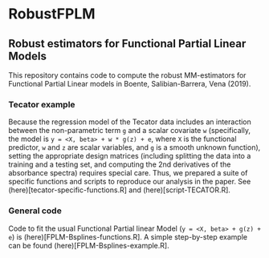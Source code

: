 # RobustFPLM
## Robust estimators for Functional Partial Linear Models 

This repository contains code to compute the robust MM-estimators 
for Functional Partial Linear models in Boente, Salibian-Barrera, Vena (2019).

### Tecator example
Because the regression model of the Tecator data includes an 
interaction between the non-parametric 
term `g` and a scalar covariate `w` (specifically, the model is
`y = <X, beta> + w * g(z) + e`, where `X` is the functional 
predictor, `w` and `z` are
scalar variables, and `g` is a smooth unknown function), setting 
the appropriate design matrices
(including splitting the data into a training and a testing set, 
and computing the 2nd derivatives
of the absorbance spectra) requires special care. 
Thus, we prepared a suite of specific 
functions and scripts to reproduce our analysis in the paper. 
See (here)[tecator-specific-functions.R] and (here)[script-TECATOR.R].

### General code
Code to fit the usual Functional Partial linear Model 
(`y = <X, beta> + g(z) + e`) is (here)[FPLM-Bsplines-functions.R]. A 
simple step-by-step example can be found 
(here)[FPLM-Bsplines-example.R]. 
